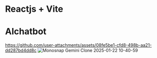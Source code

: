 # Reactjs + Vite

# AIchatbot



https://github.com/user-attachments/assets/08fe5be1-cfd8-498b-aa21-dd287bd4dd8c
![Monosnap Gemini Clone 2025-01-22 10-40-59](https://github.com/user-attachments/assets/c3312092-1ee0-46a7-9bde-c8521177e65d)

